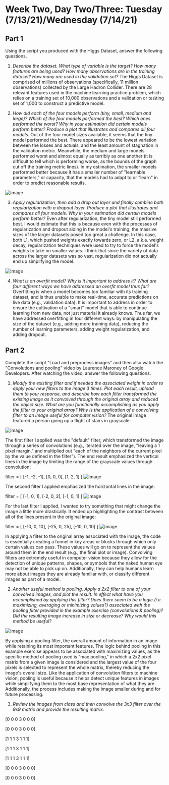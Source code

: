 # Week Two, Day Two/Three: Tuesday (7/13/21)/Wednesday (7/14/21)
## Part 1
Using the script you produced with the Higgs Dataset, answer the following questions.
1. *Describe the dataset. What type of variable is the target? How many features are being used? How many observations are in the training dataset? How many are used in the validation set?* The Higgs Dataset is comprised of millions of observations (specifically, 11 million observations) collected by the Large Hadron Collider. There are 28 relevant features used in the machine learning practice problem, which relies on a training set of 10,000 observations and a validation or tes\ting set of 1,000 to construct a predictive model. 

2. *How did each of the four models perform (tiny, small, medium and large)? Which of the four models performed the best? Which ones performed the worst? Why in your estimation did certain models perform better? Produce a plot that illustrates and compares all four models.* Out of the four model sizes available, it seems that the tiny model performed the best. There appeared to be the lowest variation between the losses and actuals, and the least amount of stagnation in the validation metric. Meanwhile, the medium and large models performed worst and almost equally as terribly as one another (it is difficult to tell which is performing worse, as the bounds of the graph cut off the training metric lines). In my estimation, the smaller models performed better because it has a smaller number of "learnable parameters," or capacity, that the models had to adapt to or "learn" in order to predict reasonable results. 

![image](https://user-images.githubusercontent.com/70035366/125748781-011322f1-8154-4728-bbf3-4c9267da6e97.png)

3. *Apply regularization, then add a drop out layer and finally combine both regularization with a dropout layer. Produce a plot that illustrates and compares all four models. Why in your estimation did certain models perform better?* Even after regularization, the tiny model still performed best. I would estimate that this is because even with the processes of regularization and dropout aiding in the model's training, the massive sizes of the larger datasets posed too great a challenge. In this case, both L1, which pushed weights exactly towards zero, or L2, a.k.a. weight decay, regularization techniques were used to try to force the model's weights to take on smaller values. I think that since the variety of data across the larger datasets was so vast, regularization did not actually end up simplifying the model.

![image](https://user-images.githubusercontent.com/70035366/125751752-7a89bbfd-e7a6-4218-b947-b6e028ee3b38.png)

4. *What is an overfit model? Why is it important to address it? What are four different ways we have addressed an overfit model thus far?* Overfitting is when a model becomes too familiar with its training dataset, and is thus unable to make real-time, accurate predictions on live data (e.g., validation data). It is important to address in order to ensure the cultivation of a "smart" model that is able to continue learning from new data, not just material it already knows. Thus far, we have addressed overfitting in four different ways: by manipulating the size of the dataset (e.g., adding more training data), reducing the number of learning parameters, adding weight regularization, and adding dropout. 

## Part 2
Complete the script "Load and preprocess images" and then also watch the "Convolutions and pooling" video by Laurence Maroney of Google Developers. After watching the video, answer the following questions.
1.  *Modify the existing filter and if needed the associated weight in order to apply your new filters to the image 3 times. Plot each result, upload them to your response, and describe how each filter transformed the existing image as it convolved through the original array and reduced the object size. What are you functionally accomplishing as you apply the filter to your original array? Why is the application of a convolving filter to an image useful for computer vision?* The original image featured a person going up a flight of stairs in grayscale: 

![image](https://user-images.githubusercontent.com/70035366/125877672-67d843cf-e802-4c1b-9151-c3638444c3c6.png)

The first filter I applied was the "default" filter, which transformed the image through a series of convolutions (e.g., iterated over the image, "leaving a 1 pixel margin," and multiplied out "each of the neighbors of the current pixel by the value defined in the filter"). The end result emphasized the vertical lines in the image by limiting the range of the grayscale values through convolution: 

filter = [ [-1, -2, -1], [0, 0, 0], [1, 2, 1] ]
![image](https://user-images.githubusercontent.com/70035366/125877931-056dcf21-08cd-4acd-b8d7-5094dce75cca.png)

The second filter I applied emphasized the horizontal lines in the image: 

filter = [ [-1, 0, 1], [-2, 0, 2], [-1, 0, 1] ]
![image](https://user-images.githubusercontent.com/70035366/125878132-b24e43e0-4446-496b-a61c-68a8f4ce0be5.png)

For the last filter I applied, I wanted to try something that might change the image a little more drastically. It ended up highlighting the contrast between all of the lines present in the original image: 

filter = [ [-10, 0, 10], [-25, 0, 25], [-10, 0, 10] ]
![image](https://user-images.githubusercontent.com/70035366/125878297-a93ebd5c-aeda-4754-af10-16ac678e9b16.png)

In applying a filter to the original array associated with the image, the code is essentially creating a funnel in key areas or blocks through which only certain values can pass. These values will go on to represent the values around them in the end result (e.g., the final plot or image). Convolving filters are extremely useful in computer vision because they allow for the detection of unique patterns, shapes, or symbols that the naked human eye may not be able to pick up on. Additionally, they can help humans learn more about images they are already familiar with, or classify different images as part of a model. 

2. *Another useful method is pooling. Apply a 2x2 filter to one of your convolved images, and plot the result. In effect what have you accomplished by applying this filter? Does there seem to be a logic (i.e. maximizing, averaging or minimizing values?) associated with the pooling filter provided in the example exercise (convolutions & pooling)? Did the resulting image increase in size or decrease? Why would this method be useful?* 

![image](https://user-images.githubusercontent.com/70035366/125879084-432d31e5-53c9-4724-9512-b34ec50c2f95.png)

By applying a pooling filter, the overall amount of information in an image while retaining its most important features. The logic behind pooling in this example exercise appears to be associated with maximizing values, as the specific method of pooling used is "max pooling," in which a 2x2 pixel matrix from a given image is considered and the largest value of the four pixels is selected to represent the whole matrix, thereby reducing the image's overall size. Like the application of convolution filters to machine vision, pooling is useful because it helps detect unique features in images while simplifying them to the most base representation of what they are. Additionally, the process includes making the image smaller during and for future processing. 

3. *Review the images from class and then convolve the 3x3 filter over the 9x9 matrix and provide the resulting matrix.* 

[0 0 0 3 0 0 0]

[0 0 0 3 0 0 0]

[1 1 1 3 1 1 1]

[1 1 1 3 1 1 1]

[1 1 1 3 1 1 1]

[0 0 0 3 0 0 0]

[0 0 0 3 0 0 0]
